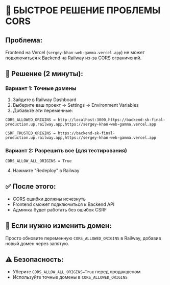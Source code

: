 # 🚨 БЫСТРОЕ РЕШЕНИЕ ПРОБЛЕМЫ CORS

## Проблема:
Frontend на Vercel (`sergey-khan-web-gamma.vercel.app`) не может подключиться к Backend на Railway из-за CORS ограничений.

## 🎯 Решение (2 минуты):

### Вариант 1: Точные домены
1. Зайдите в Railway Dashboard
2. Выберите ваш проект → Settings → Environment Variables
3. Добавьте эти переменные:

```
CORS_ALLOWED_ORIGINS = http://localhost:3000,https://backend-sk-final-production.up.railway.app,https://sergey-khan-web-gamma.vercel.app

CSRF_TRUSTED_ORIGINS = https://backend-sk-final-production.up.railway.app,https://sergey-khan-web-gamma.vercel.app
```

### Вариант 2: Разрешить все (для тестирования)
```
CORS_ALLOW_ALL_ORIGINS = True
```

4. Нажмите "Redeploy" в Railway

## ✅ После этого:
- CORS ошибки должны исчезнуть
- Frontend сможет подключиться к Backend API
- Админка будет работать без ошибок CSRF

## 🔧 Если нужно изменить домен:
Просто обновите переменную `CORS_ALLOWED_ORIGINS` в Railway, добавив новый домен через запятую.

## ⚠️ Безопасность:
- Уберите `CORS_ALLOW_ALL_ORIGINS=True` перед продакшеном
- Используйте точные домены в `CORS_ALLOWED_ORIGINS`
